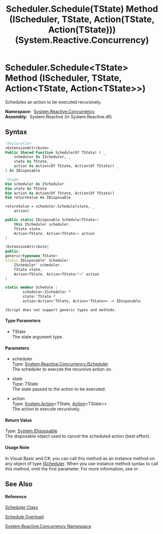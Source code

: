 ﻿---
title: Scheduler.Schedule(TState) Method (IScheduler, TState, Action(TState, Action(TState))) (System.Reactive.Concurrency)
TOCTitle: Schedule(TState) Method (IScheduler, TState, Action(TState, Action(TState)))
ms:assetid: M:System.Reactive.Concurrency.Scheduler.Schedule``1(System.Reactive.Concurrency.IScheduler,``0,System.Action{``0,System.Action{``0}})
ms:mtpsurl: https://msdn.microsoft.com/en-us/library/Hh244295(v=VS.103)
ms:contentKeyID: 36069930
ms.date: 06/28/2011
mtps_version: v=VS.103
dev_langs:
- vb
- csharp
- c++
- fsharp
- jscript
---

# Scheduler.Schedule\<TState\> Method (IScheduler, TState, Action\<TState, Action\<TState\>\>)

Schedules an action to be executed recursively.

**Namespace:**  [System.Reactive.Concurrency](hh229042\(v=vs.103\).md)  
**Assembly:**  System.Reactive (in System.Reactive.dll)

## Syntax

``` vb
'Declaration
<ExtensionAttribute> _
Public Shared Function Schedule(Of TState) ( _
    scheduler As IScheduler, _
    state As TState, _
    action As Action(Of TState, Action(Of TState)) _
) As IDisposable
```

``` vb
'Usage
Dim scheduler As IScheduler
Dim state As TState
Dim action As Action(Of TState, Action(Of TState))
Dim returnValue As IDisposable

returnValue = scheduler.Schedule(state, _
    action)
```

``` csharp
public static IDisposable Schedule<TState>(
    this IScheduler scheduler,
    TState state,
    Action<TState, Action<TState>> action
)
```

``` c++
[ExtensionAttribute]
public:
generic<typename TState>
static IDisposable^ Schedule(
    IScheduler^ scheduler, 
    TState state, 
    Action<TState, Action<TState>^>^ action
)
```

``` fsharp
static member Schedule : 
        scheduler:IScheduler * 
        state:'TState * 
        action:Action<'TState, Action<'TState>> -> IDisposable 
```

``` jscript
JScript does not support generic types and methods.
```

#### Type Parameters

  - TState  
    The state argument type.

#### Parameters

  - scheduler  
    Type: [System.Reactive.Concurrency.IScheduler](hh229149\(v=vs.103\).md)  
    The scheduler to execute the recursive action on.  

<!-- end list -->

  - state  
    Type: TState  
    The state passed to the action to be executed.  

<!-- end list -->

  - action  
    Type: [System.Action](https://msdn.microsoft.com/en-us/library/Bb549311)\<TState, [Action](https://msdn.microsoft.com/en-us/library/018hxwa8)\<TState\>\>  
    The action to execute recursively.  

#### Return Value

Type: [System.IDisposable](https://msdn.microsoft.com/en-us/library/aax125c9)  
The disposable object used to cancel the scheduled action (best effort).  

#### Usage Note

In Visual Basic and C\#, you can call this method as an instance method on any object of type [IScheduler](hh229149\(v=vs.103\).md). When you use instance method syntax to call this method, omit the first parameter. For more information, see [](https://msdn.microsoft.com/en-us/library/Bb384936) or [](https://msdn.microsoft.com/en-us/library/Bb383977).

## See Also

#### Reference

[Scheduler Class](hh229170\(v=vs.103\).md)

[Schedule Overload](hh229081\(v=vs.103\).md)

[System.Reactive.Concurrency Namespace](hh229042\(v=vs.103\).md)

